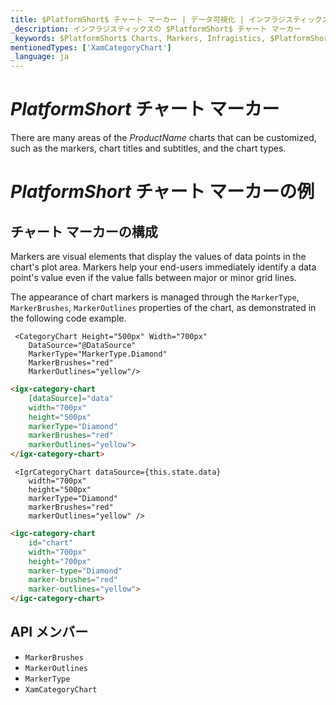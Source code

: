 ```yaml
---
title: $PlatformShort$ チャート マーカー | データ可視化 | インフラジスティックス
_description: インフラジスティックスの $PlatformShort$ チャート マーカー
_keywords: $PlatformShort$ Charts, Markers, Infragistics, $PlatformShort$ チャート, マーカー, インフラジスティックス
mentionedTypes: ['XamCategoryChart']
_language: ja
---
```


# $PlatformShort$ チャート マーカー

There are many areas of the $ProductName$ charts that can be customized, such as the markers, chart titles and subtitles, and the chart types.

# $PlatformShort$ チャート マーカーの例

<code-view style="height: 500px"
           data-demos-base-url="{environment:dvDemosBaseUrl}"
           iframe-src="{environment:dvDemosBaseUrl}/charts/category-chart-marker-options"
           alt="$PlatformShort$ 構成オプションの例"
           github-src="charts/category-chart/marker-options">
</code-view>

<div class="divider--half"></div>

## チャート マーカーの構成

Markers are visual elements that display the values of data points in the chart's plot area. Markers help your end-users immediately identify a data point's value even if the value falls between major or minor grid lines.

The appearance of chart markers is managed through the `MarkerType`, `MarkerBrushes`, `MarkerOutlines` properties of the chart, as demonstrated in the following code example.

```razor
 <CategoryChart Height="500px" Width="700px"
    DataSource="@DataSource"
    MarkerType="MarkerType.Diamond"
    MarkerBrushes="red"
    MarkerOutlines="yellow"/>
```

```html
<igx-category-chart
    [dataSource]="data"
    width="700px"
    height="500px"
    markerType="Diamond"
    markerBrushes="red"
    markerOutlines="yellow">
</igx-category-chart>
```

```tsx
 <IgrCategoryChart dataSource={this.state.data}
    width="700px"
    height="500px"
    markerType="Diamond"
    markerBrushes="red"
    markerOutlines="yellow" />
```
```html
<igc-category-chart
    id="chart"
    width="700px"
    height="700px"
    marker-type="Diamond"
    marker-brushes="red"
    marker-outlines="yellow">
</igc-category-chart>
```


## API メンバー
- `MarkerBrushes`
- `MarkerOutlines`
- `MarkerType`
- `XamCategoryChart`
